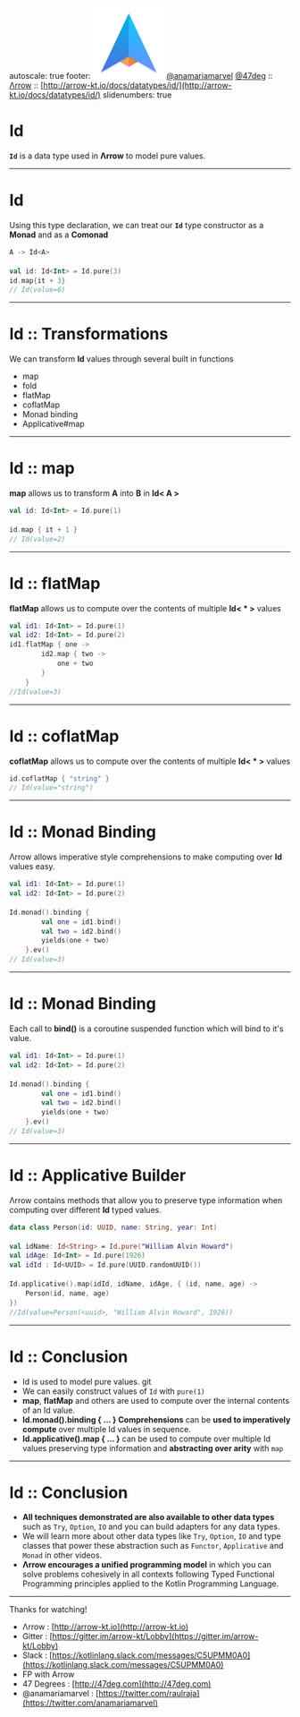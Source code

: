 autoscale: true
footer: ![Arrow](arrow-brand-128x128.png) [@anamariamarvel](https://twitter.com/anamariamarvel) [@47deg](https://twitter.com/47deg) :: [Λrrow](http://arrow-kt.io) :: [http://arrow-kt.io/docs/datatypes/id/](http://arrow-kt.io/docs/datatypes/id/)
slidenumbers: true

# Id

__`Id`__ is a data type used in __Λrrow__ to model pure values.

---


# Id

Using this type declaration, we can treat our __`Id`__ type constructor as a **Monad** and as a **Comonad**

```kotlin
A -> Id<A>

val id: Id<Int> = Id.pure(3)
id.map{it + 3}
// Id(value=6)
```

---
# Id :: Transformations

We can transform __Id__ values through several built in functions

- map
- fold
- flatMap
- coflatMap
- Monad binding
- Applicative#map

---

# Id :: map

__map__ allows us to transform __A__ into __B__ in __Id< A >__

```kotlin
val id: Id<Int> = Id.pure(1)

id.map { it + 1 }
// Id(value=2)
```

---


# Id :: flatMap

__flatMap__ allows us to compute over the contents of multiple __Id< * >__ values 

```kotlin
val id1: Id<Int> = Id.pure(1)
val id2: Id<Int> = Id.pure(2)
id1.flatMap { one ->
        id2.map { two ->
            one + two
        }
    }
//Id(value=3)
```

---
# Id :: coflatMap

__coflatMap__ allows us to compute over the contents of multiple __Id< * >__ values 

```kotlin
id.coflatMap { "string" }
// Id(value="string")
```

---

# Id :: Monad Binding
Λrrow allows imperative style comprehensions to make computing over **Id** values easy.


```kotlin
val id1: Id<Int> = Id.pure(1)
val id2: Id<Int> = Id.pure(2)

Id.monad().binding {
        val one = id1.bind()
        val two = id2.bind()
        yields(one + two)
    }.ev()
// Id(value=3)
```

---

# Id :: Monad Binding
Each call to **bind()** is a coroutine suspended function which will bind to it's value.


```kotlin
val id1: Id<Int> = Id.pure(1)
val id2: Id<Int> = Id.pure(2)
    
Id.monad().binding {
        val one = id1.bind()
        val two = id2.bind()
        yields(one + two)
    }.ev()
// Id(value=3)
```

---

# Id :: Applicative Builder

 Λrrow contains methods that allow you to preserve type information when computing over different **Id** typed values.

```kotlin
data class Person(id: UUID, name: String, year: Int)

val idName: Id<String> = Id.pure("William Alvin Howard")
val idAge: Id<Int> = Id.pure(1926)
val idId : Id<UUID> = Id.pure(UUID.randomUUID())

Id.applicative().map(idId, idName, idAge, { (id, name, age) ->
    Person(id, name, age)
})
//Id(value=Person(<uuid>, "William Alvin Howard", 1926))
```

---

# Id :: Conclusion

- Id is used to model pure values. git
- We can easily construct values of `Id` with `pure(1)`
- __map__, __flatMap__ and others are used to compute over the internal contents of an Id value.
- __Id.monad<L>().binding { ... } Comprehensions__ can be __used to imperatively compute__ over multiple Id values in sequence.
- __Id.applicative<L>().map { ... }__ can be used to compute over multiple Id values preserving type information and __abstracting over arity__ with `map`

---

# Id :: Conclusion

- __All techniques demonstrated are also available to other data types__ such as `Try`, `Option`, `IO` and you can build adapters for any data types.
- We will learn more about other data types like `Try`, `Option`, `IO` and type classes that power these abstraction such as `Functor`, `Applicative` and `Monad` in other videos.
- __Λrrow encourages a unified programming model__ in which you can solve problems cohesively in all contexts following Typed Functional Programming principles applied to the Kotlin Programming Language.

---

Thanks for watching!

- Λrrow : [http://arrow-kt.io](http://arrow-kt.io)
- Gitter : [https://gitter.im/arrow-kt/Lobby](https://gitter.im/arrow-kt/Lobby)
- Slack : [https://kotlinlang.slack.com/messages/C5UPMM0A0](https://kotlinlang.slack.com/messages/C5UPMM0A0)
- FP with Arrow 
- 47 Degrees : [http://47deg.com](http://47deg.com)
- @anamariamarvel : [https://twitter.com/raulraja](https://twitter.com/anamariamarvel)
